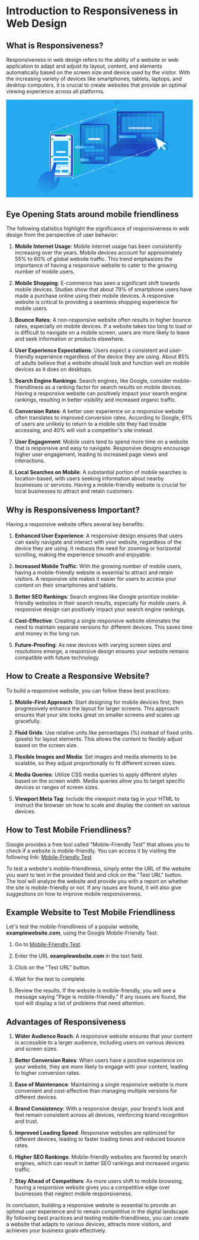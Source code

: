 # Introduction to Responsiveness in Web Design

## What is Responsiveness?

Responsiveness in web design refers to the ability of a website or web application to adapt and adjust its layout, content, and elements automatically based on the screen size and device used by the visitor. With the increasing variety of devices like smartphones, tablets, laptops, and desktop computers, it is crucial to create websites that provide an optimal viewing experience across all platforms.

![Data Types](../Assets/ResponsiveDesign.png)

## Eye Opening Stats around mobile friendliness

The following statistics highlight the significance of responsiveness in web design from the perspective of user behavior:

1. **Mobile Internet Usage**: Mobile internet usage has been consistently increasing over the years. Mobile devices account for approximately 55% to 60% of global website traffic. This trend emphasizes the importance of having a responsive website to cater to the growing number of mobile users.

2. **Mobile Shopping**: E-commerce has seen a significant shift towards mobile devices. Studies show that about 79% of smartphone users have made a purchase online using their mobile devices. A responsive website is critical to providing a seamless shopping experience for mobile users.

3. **Bounce Rates**: A non-responsive website often results in higher bounce rates, especially on mobile devices. If a website takes too long to load or is difficult to navigate on a mobile screen, users are more likely to leave and seek information or products elsewhere.

4. **User Experience Expectations**: Users expect a consistent and user-friendly experience regardless of the device they are using. About 85% of adults believe that a website should look and function well on mobile devices as it does on desktops.

5. **Search Engine Rankings**: Search engines, like Google, consider mobile-friendliness as a ranking factor for search results on mobile devices. Having a responsive website can positively impact your search engine rankings, resulting in better visibility and increased organic traffic.

6. **Conversion Rates**: A better user experience on a responsive website often translates to improved conversion rates. According to Google, 61% of users are unlikely to return to a mobile site they had trouble accessing, and 40% will visit a competitor's site instead.

7. **User Engagement**: Mobile users tend to spend more time on a website that is responsive and easy to navigate. Responsive designs encourage higher user engagement, leading to increased page views and interactions.

8. **Local Searches on Mobile**: A substantial portion of mobile searches is location-based, with users seeking information about nearby businesses or services. Having a mobile-friendly website is crucial for local businesses to attract and retain customers.

## Why is Responsiveness Important?

Having a responsive website offers several key benefits:

1. **Enhanced User Experience**: A responsive design ensures that users can easily navigate and interact with your website, regardless of the device they are using. It reduces the need for zooming or horizontal scrolling, making the experience smooth and enjoyable.

2. **Increased Mobile Traffic**: With the growing number of mobile users, having a mobile-friendly website is essential to attract and retain visitors. A responsive site makes it easier for users to access your content on their smartphones and tablets.

3. **Better SEO Rankings**: Search engines like Google prioritize mobile-friendly websites in their search results, especially for mobile users. A responsive design can positively impact your search engine rankings.

4. **Cost-Effective**: Creating a single responsive website eliminates the need to maintain separate versions for different devices. This saves time and money in the long run.

5. **Future-Proofing**: As new devices with varying screen sizes and resolutions emerge, a responsive design ensures your website remains compatible with future technology.

## How to Create a Responsive Website?

To build a responsive website, you can follow these best practices:

1. **Mobile-First Approach**: Start designing for mobile devices first, then progressively enhance the layout for larger screens. This approach ensures that your site looks great on smaller screens and scales up gracefully.

2. **Fluid Grids**: Use relative units like percentages (%) instead of fixed units (pixels) for layout elements. This allows the content to flexibly adjust based on the screen size.

3. **Flexible Images and Media**: Set images and media elements to be scalable, so they adjust proportionally to fit different screen sizes.

4. **Media Queries**: Utilize CSS media queries to apply different styles based on the screen width. Media queries allow you to target specific devices or ranges of screen sizes.

5. **Viewport Meta Tag**: Include the viewport meta tag in your HTML to instruct the browser on how to scale and display the content on various devices.

## How to Test Mobile Friendliness?

Google provides a free tool called "Mobile-Friendly Test" that allows you to check if a website is mobile-friendly. You can access it by visiting the following link: [Mobile-Friendly Test](https://search.google.com/test/mobile-friendly)

To test a website's mobile-friendliness, simply enter the URL of the website you want to test in the provided field and click on the "Test URL" button. The tool will analyze the website and provide you with a report on whether the site is mobile-friendly or not. If any issues are found, it will also give suggestions on how to improve mobile responsiveness.

## Example Website to Test Mobile Friendliness

Let's test the mobile-friendliness of a popular website, **examplewebsite.com**, using the Google Mobile-Friendly Test:

1. Go to [Mobile-Friendly Test](https://search.google.com/test/mobile-friendly).

2. Enter the URL **examplewebsite.com** in the text field.

3. Click on the "Test URL" button.

4. Wait for the test to complete.

5. Review the results. If the website is mobile-friendly, you will see a message saying "Page is mobile-friendly." If any issues are found, the tool will display a list of problems that need attention.

## Advantages of Responsiveness

1. **Wider Audience Reach**: A responsive website ensures that your content is accessible to a larger audience, including users on various devices and screen sizes.

2. **Better Conversion Rates**: When users have a positive experience on your website, they are more likely to engage with your content, leading to higher conversion rates.

3. **Ease of Maintenance**: Maintaining a single responsive website is more convenient and cost-effective than managing multiple versions for different devices.

4. **Brand Consistency**: With a responsive design, your brand's look and feel remain consistent across all devices, reinforcing brand recognition and trust.

5. **Improved Loading Speed**: Responsive websites are optimized for different devices, leading to faster loading times and reduced bounce rates.

6. **Higher SEO Rankings**: Mobile-friendly websites are favored by search engines, which can result in better SEO rankings and increased organic traffic.

7. **Stay Ahead of Competitors**: As more users shift to mobile browsing, having a responsive website gives you a competitive edge over businesses that neglect mobile responsiveness.

In conclusion, building a responsive website is essential to provide an optimal user experience and to remain competitive in the digital landscape. By following best practices and testing mobile-friendliness, you can create a website that adapts to various devices, attracts more visitors, and achieves your business goals effectively.